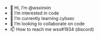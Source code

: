 - 👋 Hi, I’m @wsxinxin
- 👀 I’m interested in code
- 🌱 I’m currently learning cybsec
- 💞️ I’m looking to collaborate on code
- 📫 How to reach me wsx#1934 (discord)

<!---
wsxinxin/wsxinxin is a ✨ special ✨ repository because its `README.md` (this file) appears on your GitHub profile.
You can click the Preview link to take a look at your changes.
--->
